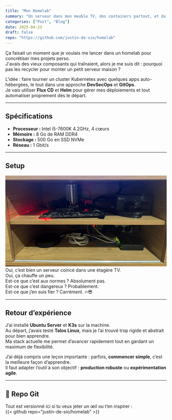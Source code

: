 ```yaml
---
title: "Mon Homelab"
summary: "Un serveur dans mon meuble TV, des containers partout, et du GitOps pour tout piloter"
categories: ["Post", "Blog"]
date: 2025-04-23
draft: false
repo: "https://github.com/justin-de-sio/homelab"
---
```


Ça faisait un moment que je voulais me lancer dans un homelab pour concrétiser mes projets perso.  
J'avais des vieux composants qui traînaient, alors je me suis dit : pourquoi pas les recycler pour monter un petit serveur maison ?

L'idée : faire tourner un cluster Kubernetes avec quelques apps auto-hébergées, le tout dans une approche **DevSecOps** et **GitOps**.  
Je vais utiliser **Flux CD** et **Helm** pour gérer mes déploiements et tout automatiser proprement dès le départ.

---

## Spécifications  
- **Processeur :** Intel i5-7600K 4.2GHz, 4 cœurs  
- **Mémoire :** 8 Go de RAM DDR4  
- **Stockage :** 500 Go en SSD NVMe  
- **Réseau :** 1 Gbit/s

---

## Setup  
![photo du setup :D](homelab.jpeg)  
Oui, c’est bien un serveur coincé dans une étagère TV.  
Oui, ça chauffe un peu.  
Est-ce que c’est aux normes ? Absolument pas.  
Est-ce que c’est dangereux ? Probablement.  
Est-ce que j’en suis fier ? Carrément. 🔥😎

---

## Retour d’expérience  

J’ai installé **Ubuntu Server** et **K3s** sur la machine.  
Au départ, j’avais testé **Talos Linux**, mais je l’ai trouvé trop rigide et abstrait pour bien apprendre.  
Ma stack actuelle me permet d’avancer rapidement tout en gardant un maximum de flexibilité.

J’ai déjà compris une leçon importante : parfois, **commencer simple**, c’est la meilleure façon d’apprendre.  
Il faut adapter l’outil à son objectif : **production robuste** ou **expérimentation agile**.

---

## 🔗 Repo Git

Tout est versionné ici si tu veux jeter un œil ou t’en inspirer :  
{{< github repo="justin-de-sio/homelab" >}}
